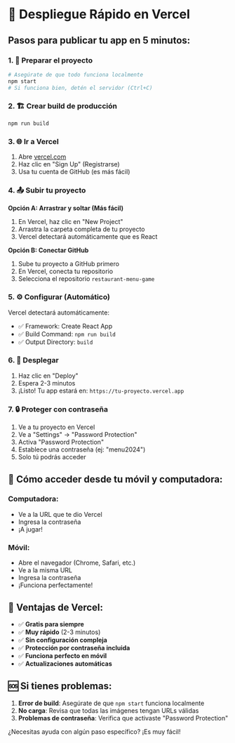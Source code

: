 # 🚀 Despliegue Rápido en Vercel

## Pasos para publicar tu app en 5 minutos:

### 1. 📝 Preparar el proyecto
```bash
# Asegúrate de que todo funciona localmente
npm start
# Si funciona bien, detén el servidor (Ctrl+C)
```

### 2. 🏗️ Crear build de producción
```bash
npm run build
```

### 3. 🌐 Ir a Vercel
1. Abre [vercel.com](https://vercel.com)
2. Haz clic en "Sign Up" (Registrarse)
3. Usa tu cuenta de GitHub (es más fácil)

### 4. 📤 Subir tu proyecto
**Opción A: Arrastrar y soltar (Más fácil)**
1. En Vercel, haz clic en "New Project"
2. Arrastra la carpeta completa de tu proyecto
3. Vercel detectará automáticamente que es React

**Opción B: Conectar GitHub**
1. Sube tu proyecto a GitHub primero
2. En Vercel, conecta tu repositorio
3. Selecciona el repositorio `restaurant-menu-game`

### 5. ⚙️ Configurar (Automático)
Vercel detectará automáticamente:
- ✅ Framework: Create React App
- ✅ Build Command: `npm run build`
- ✅ Output Directory: `build`

### 6. 🚀 Desplegar
1. Haz clic en "Deploy"
2. Espera 2-3 minutos
3. ¡Listo! Tu app estará en: `https://tu-proyecto.vercel.app`

### 7. 🔒 Proteger con contraseña
1. Ve a tu proyecto en Vercel
2. Ve a "Settings" → "Password Protection"
3. Activa "Password Protection"
4. Establece una contraseña (ej: "menu2024")
5. Solo tú podrás acceder

## 📱 Cómo acceder desde tu móvil y computadora:

### Computadora:
- Ve a la URL que te dio Vercel
- Ingresa la contraseña
- ¡A jugar!

### Móvil:
- Abre el navegador (Chrome, Safari, etc.)
- Ve a la misma URL
- Ingresa la contraseña
- ¡Funciona perfectamente!

## 🎯 Ventajas de Vercel:
- ✅ **Gratis para siempre**
- ✅ **Muy rápido** (2-3 minutos)
- ✅ **Sin configuración compleja**
- ✅ **Protección por contraseña incluida**
- ✅ **Funciona perfecto en móvil**
- ✅ **Actualizaciones automáticas**

## 🆘 Si tienes problemas:

1. **Error de build**: Asegúrate de que `npm start` funciona localmente
2. **No carga**: Revisa que todas las imágenes tengan URLs válidas
3. **Problemas de contraseña**: Verifica que activaste "Password Protection"

¿Necesitas ayuda con algún paso específico? ¡Es muy fácil!